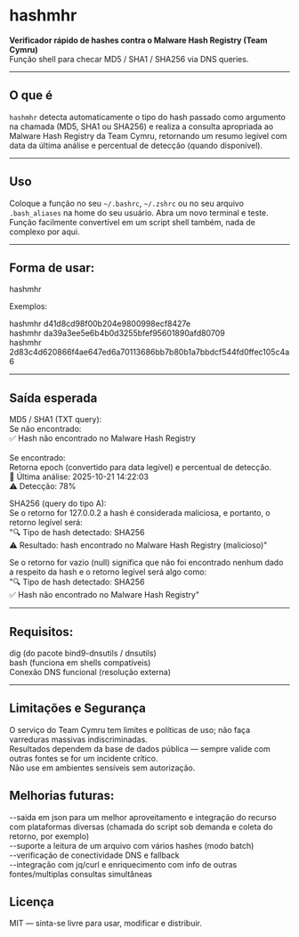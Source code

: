 # hashmhr

**Verificador rápido de hashes contra o Malware Hash Registry (Team Cymru)**  
Função shell para checar MD5 / SHA1 / SHA256 via DNS queries.

---

## O que é
`hashmhr` detecta automaticamente o tipo do hash passado como argumento na chamada (MD5, SHA1 ou SHA256) e realiza a consulta apropriada ao Malware Hash Registry da Team Cymru, retornando um resumo legível com data da última análise e percentual de detecção (quando disponível).

---

## Uso

Coloque a função no seu `~/.bashrc`, `~/.zshrc` ou no seu arquivo `.bash_aliases` na home do seu usuário. Abra um novo terminal e teste.
Função facilmente convertível em um script shell também, nada de complexo por aqui.

---

## Forma de usar:

hashmhr <hash>

Exemplos:

hashmhr d41d8cd98f00b204e9800998ecf8427e </br>
hashmhr da39a3ee5e6b4b0d3255bfef95601890afd80709 </br>
hashmhr 2d83c4d620866f4ae647ed6a70113686bb7b80b1a7bbdcf544fd0ffec105c4a6 </br>
 
---

## Saída esperada

MD5 / SHA1 (TXT query):</br>
Se não encontrado: </br>
✅ Hash não encontrado no Malware Hash Registry</br>
</br>
Se encontrado: </br>
Retorna epoch (convertido para data legível) e percentual de detecção.</br>
📅 Última análise: 2025-10-21 14:22:03</br>
⚠️  Detecção: 78%</br>


SHA256 (query do tipo A):</br>
Se o retorno for 127.0.0.2 a hash é considerada maliciosa, e portanto, o retorno legível será:</br>
"🔍 Tipo de hash detectado: SHA256</br>
⚠️  Resultado: hash encontrado no Malware Hash Registry (malicioso)"</br>

Se o retorno for vazio (null) significa que não foi encontrado nenhum dado a respeito da hash e o retorno legível será algo como:</br>
"🔍 Tipo de hash detectado: SHA256</br>
✅ Hash não encontrado no Malware Hash Registry"</br>

---

## Requisitos:
dig (do pacote bind9-dnsutils / dnsutils)</br>
bash (funciona em shells compatíveis)</br>
Conexão DNS funcional (resolução externa)</br>

---

## Limitações e Segurança
O serviço do Team Cymru tem limites e políticas de uso; não faça varreduras massivas indiscriminadas.</br>
Resultados dependem da base de dados pública — sempre valide com outras fontes se for um incidente crítico.</br>
Não use em ambientes sensíveis sem autorização.</br>

## Melhorias futuras:

--saida em json para um melhor aproveitamento e integração do recurso com plataformas diversas (chamada do script sob demanda e coleta do retorno, por exemplo)</br>
--suporte a leitura de um arquivo com vários hashes (modo batch)</br>
--verificação de conectividade DNS e fallback</br>
--integração com jq/curl e enriquecimento com info de outras fontes/multiplas consultas simultâneas</br>

## Licença
MIT — sinta-se livre para usar, modificar e distribuir.
